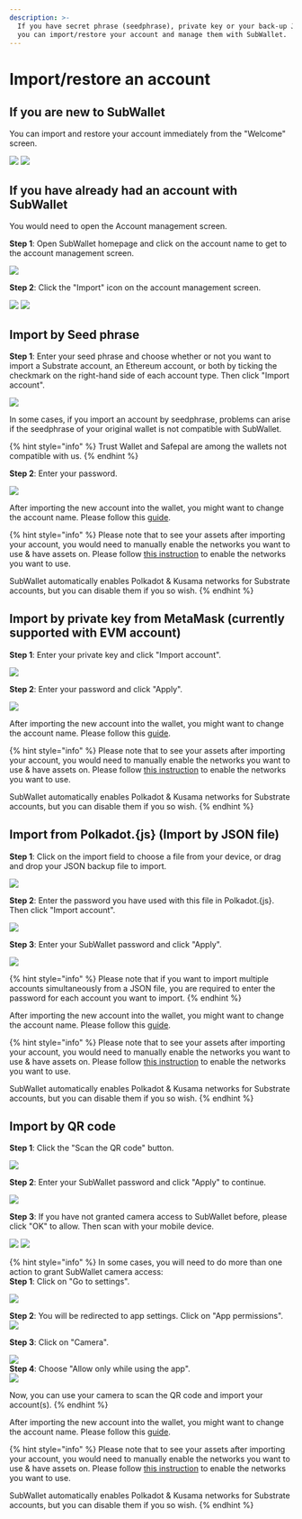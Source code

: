 ```yaml
---
description: >-
  If you have secret phrase (seedphrase), private key or your back-up JSON file,
  you can import/restore your account and manage them with SubWallet.
---
```


# Import/restore an account

## If you are new to SubWallet

You can import and restore your account immediately from the "Welcome" screen.&#x20;

![](<../../.gitbook/assets/image (17).png>) ![](<../../.gitbook/assets/image (18).png>)

## If you have already had an account with SubWallet

You would need to open the Account management screen.

**Step 1**: Open SubWallet homepage and click on the account name to get to the account management screen.

![](<../../.gitbook/assets/image (68) (2).png>)

**Step 2**: Click the "Import" icon on the account management screen.

![](<../../.gitbook/assets/image (18) (3).png>) ![](<../../.gitbook/assets/image (15) (3) (1).png>)

## Import by Seed phrase

**Step 1**: Enter your seed phrase and choose whether or not you want to import a Substrate account, an Ethereum account, or both by ticking the checkmark on the right-hand side of each account type. Then click "Import account".

![](<../../.gitbook/assets/image (72) (1) (1) (1) (1) (1).png>)

In some cases, if you import an account by seedphrase, problems can arise if the seedphrase of your original wallet is not compatible with SubWallet.&#x20;

{% hint style="info" %}
Trust Wallet and Safepal are among the wallets not compatible with us.&#x20;
{% endhint %}

**Step 2**: Enter your password.

![](<../../.gitbook/assets/image (79) (1) (1) (1) (1) (1).png>)

After importing the new account into the wallet, you might want to change the account name. Please follow this [guide](switch-between-accounts-and-change-account-name.md).

{% hint style="info" %}
Please note that to see your assets after importing your account, you would need to manually enable the networks you want to use & have assets on. Please follow [this instruction](../customize-your-blockchains.md) to enable the networks you want to use.

SubWallet automatically enables Polkadot & Kusama networks for Substrate accounts, but you can disable them if you so wish.&#x20;
{% endhint %}

## Import by private key from MetaMask (currently supported with EVM account)

**Step 1**: Enter your private key and click "Import account".

![](<../../.gitbook/assets/image (2) (4).png>)

**Step 2**: Enter your password and click "Apply".

![](<../../.gitbook/assets/image (19) (3).png>)

After importing the new account into the wallet, you might want to change the account name. Please follow this [guide](switch-between-accounts-and-change-account-name.md).

{% hint style="info" %}
Please note that to see your assets after importing your account, you would need to manually enable the networks you want to use & have assets on. Please follow [this instruction](../customize-your-blockchains.md) to enable the networks you want to use.

SubWallet automatically enables Polkadot & Kusama networks for Substrate accounts, but you can disable them if you so wish.&#x20;
{% endhint %}

## Import from Polkadot.{js} (Import by JSON file)

**Step 1**: Click on the import field to choose a file from your device, or drag and drop your JSON backup file to import.

![](<../../.gitbook/assets/image (61) (1) (1) (1) (1) (1) (1).png>)

**Step 2**: Enter the password you have used with this file in Polkadot.{js}. Then click "Import account".&#x20;

![](<../../.gitbook/assets/image (48) (1) (1) (1) (1) (1) (1).png>)

**Step 3**: Enter your SubWallet password and click "Apply".

![](<../../.gitbook/assets/image (75) (1) (1) (1) (1) (1).png>)

{% hint style="info" %}
Please note that if you want to import multiple accounts simultaneously from a JSON file, you are required to enter the password for each account you want to import.
{% endhint %}

After importing the new account into the wallet, you might want to change the account name. Please follow this [guide](switch-between-accounts-and-change-account-name.md).

{% hint style="info" %}
Please note that to see your assets after importing your account, you would need to manually enable the networks you want to use & have assets on. Please follow [this instruction](../customize-your-blockchains.md) to enable the networks you want to use.

SubWallet automatically enables Polkadot & Kusama networks for Substrate accounts, but you can disable them if you so wish.&#x20;
{% endhint %}

## Import by QR code

**Step 1**: Click the "Scan the QR code" button.

![](<../../.gitbook/assets/image (49) (1) (1) (1) (1) (1) (1).png>)

**Step 2**: Enter your SubWallet password and click "Apply" to continue.

![](<../../.gitbook/assets/image (62) (1) (1) (1) (1) (1) (1).png>)

**Step 3**: If you have not granted camera access to SubWallet before, please click "OK" to allow. Then scan with your mobile device.&#x20;

![](<../../.gitbook/assets/image (34) (1) (1) (1) (1) (1) (1).png>) ![](<../../.gitbook/assets/image (45) (2).png>)

{% hint style="info" %}
In some cases, you will need to do more than one action to grant SubWallet camera access:\
**Step 1**: Click on "Go to settings".

&#x20;![](<../../.gitbook/assets/image (97).png>)

**Step 2**: You will be redirected to app settings. Click on "App permissions".\
![](<../../.gitbook/assets/image (98).png>)

**Step 3**: Click on "Camera".

![](<../../.gitbook/assets/image (99).png>)\
**Step 4**: Choose "Allow only while using the app".\
![](<../../.gitbook/assets/image (100).png>)

Now, you can use your camera to scan the QR code and import your account(s).
{% endhint %}

After importing the new account into the wallet, you might want to change the account name. Please follow this [guide](switch-between-accounts-and-change-account-name.md).

{% hint style="info" %}
Please note that to see your assets after importing your account, you would need to manually enable the networks you want to use & have assets on. Please follow [this instruction](../customize-your-blockchains.md) to enable the networks you want to use.

SubWallet automatically enables Polkadot & Kusama networks for Substrate accounts, but you can disable them if you so wish.&#x20;
{% endhint %}
